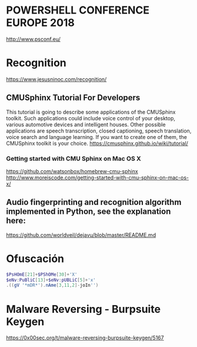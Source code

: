 # POWERSHELL CONFERENCE EUROPE 2018
http://www.psconf.eu/

# Recognition
https://www.jesusninoc.com/recognition/

## CMUSphinx Tutorial For Developers
This tutorial is going to describe some applications of the CMUSphinx toolkit. Such applications could include voice control of your desktop, various automotive devices and intelligent houses. Other possible applications are speech transcription, closed captioning, speech translation, voice search and language learning. If you want to create one of them, the CMUSphinx toolkit is your choice.
https://cmusphinx.github.io/wiki/tutorial/
### Getting started with CMU Sphinx on Mac OS X
https://github.com/watsonbox/homebrew-cmu-sphinx
http://www.moreiscode.com/getting-started-with-cmu-sphinx-on-mac-os-x/
## Audio fingerprinting and recognition algorithm implemented in Python, see the explanation here:
https://github.com/worldveil/dejavu/blob/master/README.md

# Ofuscación
```PowerShell
$PsHOmE[21]+$PShOMe[30]+'X'
$eNv:PuBliC[13]+$eNv:pUBLiC[5]+'x'
.((gV '*mDR*').nAme[3,11,2]-joIn'')
```

# Malware Reversing - Burpsuite Keygen
https://0x00sec.org/t/malware-reversing-burpsuite-keygen/5167
